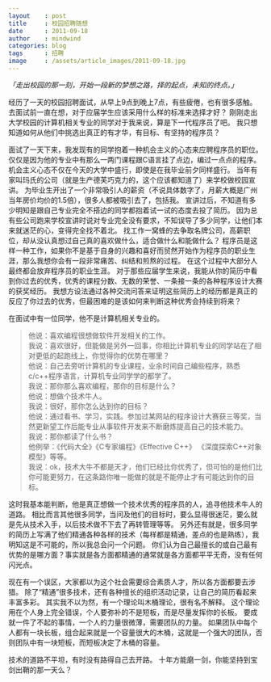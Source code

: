 ```yaml
---
layout    : post
title     : 校园招聘随想
date      : 2011-09-18
author    : mindwind
categories: blog
tags      : 招聘
image     : /assets/article_images/2011-09-18.jpg
---
```



_「走出校园的那一刻，开始一段新的梦想之路，择的起点，未知的终点。」_


经历了一天的校园招聘面试，从早上9点到晚上7点，有些疲倦，也有很多感触。
去面试前一直在想，对于应届学生应该采用什么样的标准来选择才好？
刚刚走出大学校园的计算机相关专业的同学对于我来说，算是下一代程序员了吧。
我只想知道如何从他们中挑选出真正的有才华，有目标、有坚持的程序员？

面试了一天下来，我发现有的同学抱着一种机会主义的心态来应聘程序员的职位。
仅仅是因为他的专业中有那么一两门课程跟C语言挂了点边，编过一点点的程序。
机会主义心态不仅在今天的大学中盛行，即使是在我毕业前夕同样盛行。
当年有家叫玛氏的公司（就是生产德芙巧克力的，这个应该都知道了）来学校做校园宣讲。
为毕业生开出了一个非常吸引人的薪资（不说具体数字了，月薪大概是广州当年房价均价的1.5倍），很多人都被吸引去了，包括我。
宣讲过后，不知道有多少明知是跟自己专业完全不搭边的同学都抱着试一试的态度去投了简历。
因为总有些公司跑来学校宣讲时说对专业完全没有要求，不知误导了多少同学，让他们本来就迷茫的心，变得完全找不着北。
找工作一窝蜂的去争取名牌公司，高薪职位，却从没认真想过自己真的喜欢做什么，适合做什么和能做什么？
程序员是这样一种工作，如果你不是基于自身的兴趣和喜好而贸然开始作为程序员的职业生涯，那么我想你会有一段非常痛苦、纠结和煎熬的过程。
在这个过程中大部分人最终都会放弃程序员的职业生涯。
对于那些应届学生来说，我能从你的简历中看到你过去的优秀，优秀的课程分数、无数的荣誉、一条接一条的各种程序设计大赛的获奖经历。
我想方设法通过各种交流问答来证明这些简历上的经历都是真正的反应了你过去的优秀，但最困难的是该如何来判断这种优秀会持续到将来？

在面试中有一位同学，他不是计算机相关专业的。

  > 他说：喜欢编程很想做软件开发相关的工作。  
  > 我说：喜欢很好，但能做是另外一回事，你相比计算机专业的同学站在了相对更低的起跑线上，你觉得你的优势在哪里？  
  > 他说：自己去旁听计算机的专业课程，业余时间自己编些程序，熟悉c/c++程序语言，计算机专业同学学的都学了。  
  > 我说：那你那么喜欢编程，那你的目标是什么？  
  > 他说：想做个技术牛人。  
  > 我说：很好，那你怎么达到你的目标？  
  > 他说：通过看书、学习，实践。参加过某网站的程序设计大赛获三等奖，当然更新望工作后能专业从事软件开发来不断磨炼提高自己的技术能力。  
  > 我说：那你都读了什么书？  
  > 他例举：《代码大全》《C专家编程》《Effective C++》 《深度探索C++对象模型》等等。  
  > 我说：ok，技术大牛不都是天才，他们已经比你优秀了，但可怕的是他们比你可能更努力，在这条路你唯一能做的就是不能停止才有可能达到你的目标。

这时我基本能判断，他是真正想做一个技术优秀的程序员的人，追寻他技术牛人的道路。
相比而言其他很多同学，当问及他们的目标时，要么显得很迷茫，要么就是先从技术入手，以后技术做不下去了再转管理等等。
另外还有就是，很多同学的简历上写满了他们精通各种各样的技术（每样都是精通，差点的也是熟练），我明知这是不可能的，所以我总会问一个问题。
你们认为自己最擅长的或自己最有优势的是哪方面？事实就是各方面都精通的通常就是各方面都平平无奇，没有任何闪光点。

现在有一个误区，大家都以为这个社会需要综合素质人才，所以各方面都要去涉猎。
除了“精通”很多技术，还有各种擅长的组织活动记录，让自己的简历看起来丰富多彩。
其实我不以为然，有一个理论叫木桶理论，很有名不解释。
这个理论用在个人身上完全错误，个人要弥补的不是短板，而是尽量发挥你的长板。
要成就一件了不起的事情，一个人的力量很微薄，需要团队的力量。
如果团队中每个人都有一块长板，组合起来就是一个容量很大的木桶，这就是一个强大的团队，否则团队中有一块短板，而短板决定了木桶的容量。

技术的道路不平坦，有时没有路得自己去开路。
十年方能磨一剑，你能坚持到宝剑出鞘的那一天么？
